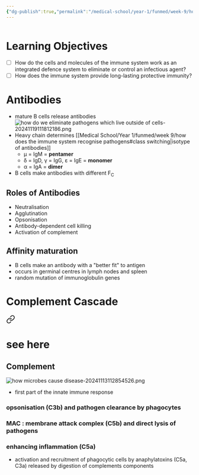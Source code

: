```yaml
---
{"dg-publish":true,"permalink":"/medical-school/year-1/funmed/week-9/how-do-we-eliminate-pathogens-which-live-outside-of-cells/","tags":["funmed"],"updated":"2024-12-09T17:56:41.746+00:00"}
---
```


```table-of-contents
```
# Learning Objectives
- [ ] How do the cells and molecules of the immune system work as an integrated defence system to eliminate or control an infectious agent?
- [ ] How does the immune system provide long-lasting protective immunity?

# Antibodies
- mature B cells release antibodies
![how do we eliminate pathogens which live outside of cells-20241119111812186.png](/img/user/Medical%20School/Year%201/funmed/week%209/attachments/how%20do%20we%20eliminate%20pathogens%20which%20live%20outside%20of%20cells-20241119111812186.png)
- Heavy chain determines [[Medical School/Year 1/funmed/week 9/how does the immune system recognise pathogens#class switching\|isotype of antibodies]]
	- µ = IgM = **pentamer**
	- δ = IgD, γ = IgG, ε = IgE = **monomer**
	- α = IgA = **dimer**
-  B cells make antibodies with different F<sub>C</sub>
<!--SR:!2024-12-11,2,150!2024-12-11,2,150!2024-12-11,2,150--> 

## Roles of Antibodies
- Neutralisation
- Agglutination
- Opsonisation
- Antibody-dependent cell killing
- Activation of complement

## Affinity maturation
- B cells make an antibody with a "better fit" to antigen
- occurs in germinal centres in lymph nodes and spleen
- random mutation of immunoglobulin genes

# Complement Cascade

<div class="transclusion internal-embed is-loaded"><a class="markdown-embed-link" href="/medical-school/year-1/funmed/week-8/how-microbes-cause-disease/#complement" aria-label="Open link"><svg xmlns="http://www.w3.org/2000/svg" width="24" height="24" viewBox="0 0 24 24" fill="none" stroke="currentColor" stroke-width="2" stroke-linecap="round" stroke-linejoin="round" class="svg-icon lucide-link"><path d="M10 13a5 5 0 0 0 7.54.54l3-3a5 5 0 0 0-7.07-7.07l-1.72 1.71"></path><path d="M14 11a5 5 0 0 0-7.54-.54l-3 3a5 5 0 0 0 7.07 7.07l1.71-1.71"></path></svg></a><div class="markdown-embed">

<div class="markdown-embed-title">

# see here

</div>


## Complement
![how microbes cause disease-20241113112854526.png](/img/user/Medical%20School/Year%201/funmed/week%208/attachments/how%20microbes%20cause%20disease-20241113112854526.png)
- first part of the innate immune response
### opsonisation (C3b) and pathogen clearance by phagocytes
### MAC : membrane attack complex (C5b) and direct lysis of pathogens
### enhancing inflammation (C5a)
- activation and recruitment of phagocytic cells by anaphylatoxins (C5a, C3a) released by digestion of complements components


</div></div>
